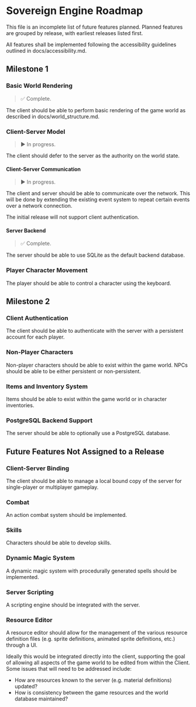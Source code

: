 # Sovereign Engine Roadmap

This file is an incomplete list of future features planned.
Planned features are grouped by release, with earliest releases listed first.

All features shall be implemented following the accessibility guidelines
outlined in docs/accessibility.md.


## Milestone 1

### Basic World Rendering

> :white_check_mark: Complete.

The client should be able to perform basic rendering of the game world as
described in docs/world_structure.md.

### Client-Server Model

> :arrow_forward: In progress.

The client should defer to the server as the authority on the world state.

#### Client-Server Communication

> :arrow_forward: In progress.

The client and server should be able to communicate over the network. This
will be done by extending the existing event system to repeat certain events
over a network connection.

The initial release will not support client authentication.

#### Server Backend

> :white_check_mark: Complete.

The server should be able to use SQLite as the default backend database.


### Player Character Movement

The player should be able to control a character using the keyboard.


## Milestone 2

### Client Authentication

The client should be able to authenticate with the server with a persistent
account for each player.

### Non-Player Characters

Non-player characters should be able to exist within the game world. NPCs
should be able to be either persistent or non-persistent.

### Items and Inventory System

Items should be able to exist within the game world or in character inventories.

### PostgreSQL Backend Support

The server should be able to optionally use a PostgreSQL database.


## Future Features Not Assigned to a Release

### Client-Server Binding

The client should be able to manage a local bound copy of the server for 
single-player or multiplayer gameplay.

### Combat

An action combat system should be implemented.

### Skills

Characters should be able to develop skills.

### Dynamic Magic System

A dynamic magic system with procedurally generated spells should be implemented.

### Server Scripting

A scripting engine should be integrated with the server.

### Resource Editor

A resource editor should allow for the management of the various resource
definition files (e.g. sprite definitions, animated sprite definitions, etc.)
through a UI.

Ideally this would be integrated directly into the client, supporting the
goal of allowing all aspects of the game world to be edited from within
the Client. Some issues that will need to be addressed include:
* How are resources known to the server (e.g. material definitions) updated?
* How is consistency between the game resources and the world database 
  maintained?


